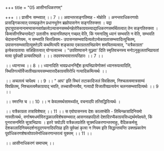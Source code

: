 +++
title = "05 आसीनाधिकरणम्"

+++
।। प्रासीनः सम्भवात् ।। 7 ।। अवान्तरसङ्गतिमाह - मोक्षेति । अनन्तराधिकरणयोः प्रासङ्गिकत्वात् परमप्रकृतेन प्रधानभूतेन ब्रह्मोपासनेन सङ्गतिरुक्त्ता । यद्वा दृष्टयुपासनानामप्यासनसापेक्षत्वेऽप्यासनसमर्थनहेतोरैकाग्रयस्याद्याधिकरणसमर्थितत्वात् तेन सङ्गतिरुक्त्ता । किमासीनश्चिन्तयेत्? उतासीनः शयानस्तिष्ठन् गच्छत् वेति, किं गमनादिषु ध्यानं सम्भवति न वेति, सम्भवति चेदासनानियमः, न सम्भवति चित्तन्नियमः- उपासनसम्भवादित्यतोऽप्येकाग्रतासम्भवादित्युचितम्, उपासनसम्भवादित्युक्त्तेऽपि कथमित्यपि शङ्काया एकाग्रतताभिप्रायेण शमयितव्यत्वात्, "यत्रैकाग्रता' इत्येकाग्रतायाः सन्निहितत्वात् योग्यत्वाच्च । "उपविश्यासने युञ्ज्या' दिति स्मृतिवचनस्य मनोऽनुकूलताभिप्रायतां मत्वा पूर्वपक्षी प्रत्यवतिष्ठते । ।। तदवश्यभावात्तत्परिहारः ।। 7 ।।

।। ध्यानाच्च ।। 8 ।। ध्यानादिति भावप्रधाननिर्द्देश इत्यभिप्रायेणोक्त्तं ध्यानरूपत्वादिति, स्थितिगत्योर्विजातीयप्रत्ययसम्भवात्तदैकाग्रयविरोधि गत्यादिकमित्यर्थः ।।

।। अचलत्वं चापेक्ष्य ।। 9 ।। " आप' इति स्थिरं तटाकादिजलं विवक्षितम्, निश्चलत्वमात्रसाम्यं विवक्षितम्, निश्चलत्वमैकाग्रयाद् भवति, तच्चासीनस्यैव, गत्यादौ विजातीयप्रत्ययेन चलनसम्भवादित्यर्थः ।। 9 ।।

।। स्मरन्ति च ।। 10 ।। न केवलमर्थसामर्थ्यात्, वचनादपि तत्सिद्धिरित्यर्थः ।

।। यत्रैकाग्रता तत्राविशेषात् ।। 11 ।। स एवोपासनस्य देशः कालश्चेति - तिथिनक्षत्रादिनियमो नास्तीत्यर्थः, वर्णाश्रमधर्माविरुद्धकालविशेषसम्भवात् आसनसहपठितो देशादिरप्यैकाग्रयसिध्द्यर्थमपेक्ष्यते, किं पुनरासनमिति सूत्राभिप्रायः । इतरे त्रयोऽपि यत्रैकलग्रतेति सूत्रमधिकरणान्तरमाहुः, वैदिककर्मसु देशकालादिनियमदर्शनादुदगयनादिपरिग्रह इति पूर्वपक्षं कृत्वा न नियम इति सिद्धान्तयन्ति उक्त्तप्रकारेण पूर्वाधिकरणशेषत्वोपपत्तेर्नाधिकरणान्तरत्वं युक्त्तम् ।। 11 ।।

।। आसीनाधिकरणं समाप्तम् ।।

